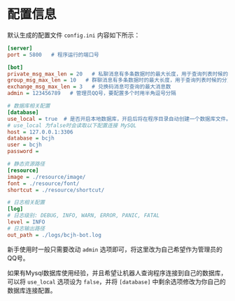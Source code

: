 # 配置信息

默认生成的配置文件 `config.ini` 内容如下所示：

```ini
[server]
port = 5800   # 程序运行的端口号

[bot]
private_msg_max_len = 20   # 私聊消息有多条数据时的最大长度，用于查询列表时候的分页
group_msg_max_len = 10   # 群聊消息有多条数据时的最大长度，用于查询列表时候的分页
exchange_msg_max_len = 3   # 兑换码消息可查询的最大消息数
admin = 123456789   # 管理员QQ号，要配置多个时用半角逗号分隔

# 数据库相关配置
[database]
use_local = true  # 是否开启本地数据库，开启后将在程序目录自动创建一个数据库文件。
# use_local 为false时会读取以下配置连接 MySQL
host = 127.0.0.1:3306
database = bcjh
user = bcjh
password =

# 静态资源路径
[resource]
image = ./resource/image/
font = ./resource/font/
shortcut = ./resource/shortcut/

# 日志相关配置
[log]
# 日志级别: DEBUG, INFO, WARN, ERROR, PANIC, FATAL
level = INFO
# 日志输出路径
out_path = ./logs/bcjh-bot.log
```

新手使用时一般只需要改动 `admin` 选项即可，将这里改为自己希望作为管理员的QQ号。

如果有Mysql数据库使用经验，并且希望让机器人查询程序连接到自己的数据库，可以将 `use_local` 选项设为 `false`，并将 `[database]` 中剩余选项修改为你自己的数据库连接配置。